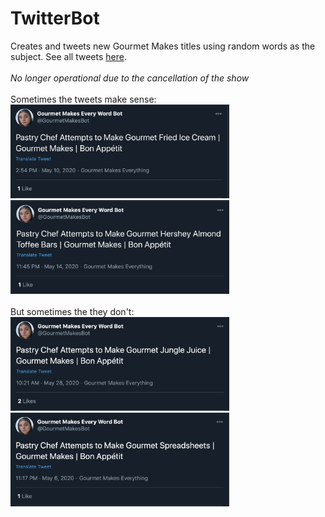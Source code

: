 # TwitterBot
Creates and tweets new Gourmet Makes titles using random words as the subject. See all tweets <a href="https://twitter.com/GourmetMakesBot?s=20">here</a>.<br>
<br>*No longer operational due to the cancellation of the show*
<br><br>
Sometimes the tweets make sense:<br>
<img src="https://github.com/samnishita/TwitterBot/blob/master/src/main/resources/images/Fried%20Ice%20Cream.png" height="150" width="350">
<img src="https://github.com/samnishita/TwitterBot/blob/master/src/main/resources/images/Hershey%20Almond%20Toffee%20Bars.png" height="150" width="350">
<br><br>
But sometimes the they don't: <br>
<img src="https://github.com/samnishita/TwitterBot/blob/master/src/main/resources/images/Jungle%20Juice.png" height="150" width="350">
<img src="https://github.com/samnishita/TwitterBot/blob/master/src/main/resources/images/Spreadsheets.png" height="150" width="350">
<br>
